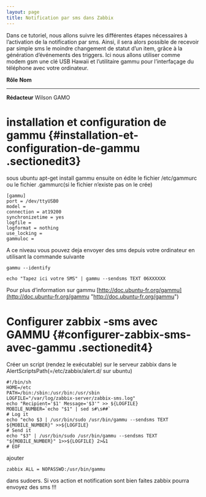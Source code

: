 ```yaml
---
layout: page
title: Notification par sms dans Zabbix
---
```


Dans ce tutoriel, nous allons suivre les différentes étapes nécessaires
à l’activation de la notification par sms. Ainsi, il sera alors possible
de recevoir par simple sms le moindre changement de statut d’un item,
grâce à la génération d’événements des triggers. Ici nous allons
utiliser comme modem gsm une clé USB Hawaii et l’utilitaire gammu pour
l’interfaçage du téléphone avec votre ordinateur.

  **Rôle**        **Nom**
  --------------- -------------
  **Rédacteur**   Wilson GAMO

installation et configuration de gammu {#installation-et-configuration-de-gammu .sectionedit3}
======================================

sous ubuntu apt-get install gammu ensuite on édite le fichier
/etc/gammurc ou le fichier .gammurc(si le fichier n’existe pas on le
crée)

~~~
[gammu]
port = /dev/ttyUSB0
model =
connection = at19200
synchronizetime = yes
logfile =
logformat = nothing
use_locking =
gammuloc =
~~~

A ce niveau vous pouvez deja envoyer des sms depuis votre ordinateur en
utilisant la commande suivante

~~~
gammu --identify
~~~

~~~
echo "Tapez ici votre SMS" | gammu --sendsms TEXT 06XXXXXX
~~~

Pour plus d’information sur gammu
[http://doc.ubuntu-fr.org/gammu](http://doc.ubuntu-fr.org/gammu "http://doc.ubuntu-fr.org/gammu")

Configurer zabbix -sms avec GAMMU {#configurer-zabbix-sms-avec-gammu .sectionedit4}
=================================

Créer un script (rendez le exécutable) sur le serveur zabbix dans le
AlertScriptsPath(=/etc/zabbix/alert.d/ sur ubuntu)

~~~
#!/bin/sh
HOME=/etc
PATH=/bin:/sbin:/usr/bin:/usr/sbin
LOGFILE="/var/log/zabbix-server/zabbix-sms.log"
echo "Recipient='$1' Message='$3'" >> ${LOGFILE}
MOBILE_NUMBER=`echo "$1" | sed s#\s##`
# Log it
echo "echo $3 | /usr/bin/sudo /usr/bin/gammu --sendsms TEXT ${MOBILE_NUMBER}" >>${LOGFILE}
# Send it
echo "$3" | /usr/bin/sudo /usr/bin/gammu --sendsms TEXT "${MOBILE_NUMBER}" 1>>${LOGFILE} 2>&1
# EOF
~~~

ajouter

~~~
zabbix ALL = NOPASSWD:/usr/bin/gammu
~~~

dans sudoers. Si vos action et notification sont bien faites zabbix
pourra envoyez des sms !!!